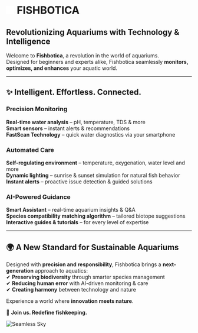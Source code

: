 # <img src="white_fishbotica_logo.png" alt="fishbotica" width="22"> FISHBOTICA

## **Revolutionizing Aquariums with Technology & Intelligence**

Welcome to **Fishbotica**, a revolution in the world of aquariums. \
Designed for beginners and experts alike, Fishbotica seamlessly **monitors, optimizes, and enhances** your aquatic world.

---

## ✨ **Intelligent. Effortless. Connected.**

### **Precision Monitoring**
**Real-time water analysis** – pH, temperature, TDS & more  
**Smart sensors** – instant alerts &  recommendations  
**FastScan Technology** – quick water diagnostics via your smartphone

### **Automated Care**
**Self-regulating environment** – temperature, oxygenation, water level and more \
**Dynamic lighting** – sunrise & sunset simulation for natural fish behavior  
**Instant alerts** – proactive issue detection & guided solutions

### **AI-Powered Guidance**
**Smart Assistant** – real-time aquarium insights & Q&A  
**Species compatibility matching algorithm** – tailored biotope suggestions  
**Interactive guides & tutorials** – for every level of expertise

---

## 🌍 **A New Standard for Sustainable Aquariums**

Designed with **precision and responsibility**, Fishbotica brings a **next-generation** approach to aquatics:  
✔ **Preserving biodiversity** through smarter species management  
✔ **Reducing human error** with AI-driven monitoring & care \
✔ **Creating harmony** between technology and nature

Experience a world where **innovation meets nature**.

🔗 **Join us. Redefine fishkeeping.**
<p>
  <img src="fish_background.gif" alt="Seamless Sky" style="width: 100vw; height: 256px; object-fit: cover;">
</p>

